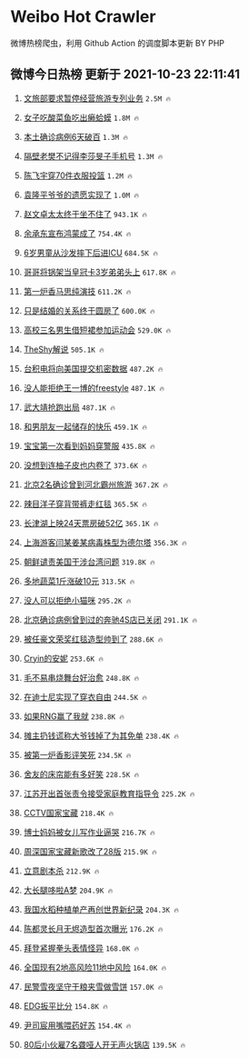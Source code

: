 # Weibo Hot Crawler 



微博热榜爬虫，利用 Github Action 的调度脚本更新 BY PHP 


## 微博今日热榜 更新于 2021-10-23 22:11:41 
1. [文旅部要求暂停经营旅游专列业务](https://s.weibo.com/weibo?q=%23%E6%96%87%E6%97%85%E9%83%A8%E8%A6%81%E6%B1%82%E6%9A%82%E5%81%9C%E7%BB%8F%E8%90%A5%E6%97%85%E6%B8%B8%E4%B8%93%E5%88%97%E4%B8%9A%E5%8A%A1%23&Refer=top) `2.5M 🔥` 

1. [女子吃酸菜鱼吃出癞蛤蟆](https://s.weibo.com/weibo?q=%23%E5%A5%B3%E5%AD%90%E5%90%83%E9%85%B8%E8%8F%9C%E9%B1%BC%E5%90%83%E5%87%BA%E7%99%9E%E8%9B%A4%E8%9F%86%23&Refer=top) `1.8M 🔥` 

1. [本土确诊病例6天破百](https://s.weibo.com/weibo?q=%23%E6%9C%AC%E5%9C%9F%E7%A1%AE%E8%AF%8A%E7%97%85%E4%BE%8B6%E5%A4%A9%E7%A0%B4%E7%99%BE%23&Refer=top) `1.3M 🔥` 

1. [隔壁老樊不记得李莎旻子手机号](https://s.weibo.com/weibo?q=%23%E9%9A%94%E5%A3%81%E8%80%81%E6%A8%8A%E4%B8%8D%E8%AE%B0%E5%BE%97%E6%9D%8E%E8%8E%8E%E6%97%BB%E5%AD%90%E6%89%8B%E6%9C%BA%E5%8F%B7%23&Refer=top) `1.3M 🔥` 

1. [陈飞宇穿70件衣服投篮](https://s.weibo.com/weibo?q=%23%E9%99%88%E9%A3%9E%E5%AE%87%E7%A9%BF70%E4%BB%B6%E8%A1%A3%E6%9C%8D%E6%8A%95%E7%AF%AE%23&Refer=top) `1.2M 🔥` 

1. [袁隆平爷爷的遗愿实现了](https://s.weibo.com/weibo?q=%23%E8%A2%81%E9%9A%86%E5%B9%B3%E7%88%B7%E7%88%B7%E7%9A%84%E9%81%97%E6%84%BF%E5%AE%9E%E7%8E%B0%E4%BA%86%23&Refer=top) `1.0M 🔥` 

1. [赵文卓太太终于坐不住了](https://s.weibo.com/weibo?q=%23%E8%B5%B5%E6%96%87%E5%8D%93%E5%A4%AA%E5%A4%AA%E7%BB%88%E4%BA%8E%E5%9D%90%E4%B8%8D%E4%BD%8F%E4%BA%86%23&Refer=top) `943.1K 🔥` 

1. [余承东宣布鸿蒙成了](https://s.weibo.com/weibo?q=%23%E4%BD%99%E6%89%BF%E4%B8%9C%E5%AE%A3%E5%B8%83%E9%B8%BF%E8%92%99%E6%88%90%E4%BA%86%23&Refer=top) `754.4K 🔥` 

1. [6岁男童从沙发摔下后进ICU](https://s.weibo.com/weibo?q=%236%E5%B2%81%E7%94%B7%E7%AB%A5%E4%BB%8E%E6%B2%99%E5%8F%91%E6%91%94%E4%B8%8B%E5%90%8E%E8%BF%9BICU%23&Refer=top) `684.5K 🔥` 

1. [哥哥将锅架当皇冠卡3岁弟弟头上](https://s.weibo.com/weibo?q=%23%E5%93%A5%E5%93%A5%E5%B0%86%E9%94%85%E6%9E%B6%E5%BD%93%E7%9A%87%E5%86%A0%E5%8D%A13%E5%B2%81%E5%BC%9F%E5%BC%9F%E5%A4%B4%E4%B8%8A%23&Refer=top) `617.8K 🔥` 

1. [第一炉香马思纯演技](https://s.weibo.com/weibo?q=%23%E7%AC%AC%E4%B8%80%E7%82%89%E9%A6%99%E9%A9%AC%E6%80%9D%E7%BA%AF%E6%BC%94%E6%8A%80%23&Refer=top) `611.2K 🔥` 

1. [只是结婚的关系终于圆房了](https://s.weibo.com/weibo?q=%23%E5%8F%AA%E6%98%AF%E7%BB%93%E5%A9%9A%E7%9A%84%E5%85%B3%E7%B3%BB%E7%BB%88%E4%BA%8E%E5%9C%86%E6%88%BF%E4%BA%86%23&Refer=top) `600.0K 🔥` 

1. [高校三名男生借短裙参加运动会](https://s.weibo.com/weibo?q=%23%E9%AB%98%E6%A0%A1%E4%B8%89%E5%90%8D%E7%94%B7%E7%94%9F%E5%80%9F%E7%9F%AD%E8%A3%99%E5%8F%82%E5%8A%A0%E8%BF%90%E5%8A%A8%E4%BC%9A%23&Refer=top) `529.0K 🔥` 

1. [TheShy解说](https://s.weibo.com/weibo?q=%23TheShy%E8%A7%A3%E8%AF%B4%23&Refer=top) `505.1K 🔥` 

1. [台积电将向美国提交机密数据](https://s.weibo.com/weibo?q=%23%E5%8F%B0%E7%A7%AF%E7%94%B5%E5%B0%86%E5%90%91%E7%BE%8E%E5%9B%BD%E6%8F%90%E4%BA%A4%E6%9C%BA%E5%AF%86%E6%95%B0%E6%8D%AE%23&Refer=top) `487.2K 🔥` 

1. [没人能拒绝王一博的freestyle](https://s.weibo.com/weibo?q=%23%E6%B2%A1%E4%BA%BA%E8%83%BD%E6%8B%92%E7%BB%9D%E7%8E%8B%E4%B8%80%E5%8D%9A%E7%9A%84freestyle%23&Refer=top) `487.1K 🔥` 

1. [武大靖抢跑出局](https://s.weibo.com/weibo?q=%23%E6%AD%A6%E5%A4%A7%E9%9D%96%E6%8A%A2%E8%B7%91%E5%87%BA%E5%B1%80%23&Refer=top) `487.1K 🔥` 

1. [和男朋友一起储存的快乐](https://s.weibo.com/weibo?q=%23%E5%92%8C%E7%94%B7%E6%9C%8B%E5%8F%8B%E4%B8%80%E8%B5%B7%E5%82%A8%E5%AD%98%E7%9A%84%E5%BF%AB%E4%B9%90%23&Refer=top) `459.1K 🔥` 

1. [宝宝第一次看到妈妈穿警服](https://s.weibo.com/weibo?q=%23%E5%AE%9D%E5%AE%9D%E7%AC%AC%E4%B8%80%E6%AC%A1%E7%9C%8B%E5%88%B0%E5%A6%88%E5%A6%88%E7%A9%BF%E8%AD%A6%E6%9C%8D%23&Refer=top) `435.8K 🔥` 

1. [没想到连柚子皮也内卷了](https://s.weibo.com/weibo?q=%23%E6%B2%A1%E6%83%B3%E5%88%B0%E8%BF%9E%E6%9F%9A%E5%AD%90%E7%9A%AE%E4%B9%9F%E5%86%85%E5%8D%B7%E4%BA%86%23&Refer=top) `373.6K 🔥` 

1. [北京2名确诊曾到河北霸州旅游](https://s.weibo.com/weibo?q=%23%E5%8C%97%E4%BA%AC2%E5%90%8D%E7%A1%AE%E8%AF%8A%E6%9B%BE%E5%88%B0%E6%B2%B3%E5%8C%97%E9%9C%B8%E5%B7%9E%E6%97%85%E6%B8%B8%23&Refer=top) `367.2K 🔥` 

1. [辣目洋子穿背带裤走红毯](https://s.weibo.com/weibo?q=%23%E8%BE%A3%E7%9B%AE%E6%B4%8B%E5%AD%90%E7%A9%BF%E8%83%8C%E5%B8%A6%E8%A3%A4%E8%B5%B0%E7%BA%A2%E6%AF%AF%23&Refer=top) `365.5K 🔥` 

1. [长津湖上映24天票房破52亿](https://s.weibo.com/weibo?q=%23%E9%95%BF%E6%B4%A5%E6%B9%96%E4%B8%8A%E6%98%A024%E5%A4%A9%E7%A5%A8%E6%88%BF%E7%A0%B452%E4%BA%BF%23&Refer=top) `365.1K 🔥` 

1. [上海游客闫某姜某病毒株型为德尔塔](https://s.weibo.com/weibo?q=%23%E4%B8%8A%E6%B5%B7%E6%B8%B8%E5%AE%A2%E9%97%AB%E6%9F%90%E5%A7%9C%E6%9F%90%E7%97%85%E6%AF%92%E6%A0%AA%E5%9E%8B%E4%B8%BA%E5%BE%B7%E5%B0%94%E5%A1%94%23&Refer=top) `356.3K 🔥` 

1. [朝鲜谴责美国干涉台湾问题](https://s.weibo.com/weibo?q=%23%E6%9C%9D%E9%B2%9C%E8%B0%B4%E8%B4%A3%E7%BE%8E%E5%9B%BD%E5%B9%B2%E6%B6%89%E5%8F%B0%E6%B9%BE%E9%97%AE%E9%A2%98%23&Refer=top) `319.8K 🔥` 

1. [多地蔬菜1斤涨破10元](https://s.weibo.com/weibo?q=%23%E5%A4%9A%E5%9C%B0%E8%94%AC%E8%8F%9C1%E6%96%A4%E6%B6%A8%E7%A0%B410%E5%85%83%23&Refer=top) `313.5K 🔥` 

1. [没人可以拒绝小猫咪](https://s.weibo.com/weibo?q=%23%E6%B2%A1%E4%BA%BA%E5%8F%AF%E4%BB%A5%E6%8B%92%E7%BB%9D%E5%B0%8F%E7%8C%AB%E5%92%AA%23&Refer=top) `295.2K 🔥` 

1. [北京确诊病例曾到过的奔驰4S店已关闭](https://s.weibo.com/weibo?q=%23%E5%8C%97%E4%BA%AC%E7%A1%AE%E8%AF%8A%E7%97%85%E4%BE%8B%E6%9B%BE%E5%88%B0%E8%BF%87%E7%9A%84%E5%A5%94%E9%A9%B04S%E5%BA%97%E5%B7%B2%E5%85%B3%E9%97%AD%23&Refer=top) `291.1K 🔥` 

1. [被任豪文荣奖红毯造型帅到了](https://s.weibo.com/weibo?q=%23%E8%A2%AB%E4%BB%BB%E8%B1%AA%E6%96%87%E8%8D%A3%E5%A5%96%E7%BA%A2%E6%AF%AF%E9%80%A0%E5%9E%8B%E5%B8%85%E5%88%B0%E4%BA%86%23&Refer=top) `288.6K 🔥` 

1. [Cryin的安妮](https://s.weibo.com/weibo?q=%23Cryin%E7%9A%84%E5%AE%89%E5%A6%AE%23&Refer=top) `253.6K 🔥` 

1. [毛不易串烧舞台好治愈](https://s.weibo.com/weibo?q=%23%E6%AF%9B%E4%B8%8D%E6%98%93%E4%B8%B2%E7%83%A7%E8%88%9E%E5%8F%B0%E5%A5%BD%E6%B2%BB%E6%84%88%23&Refer=top) `248.8K 🔥` 

1. [在迪士尼实现了穿衣自由](https://s.weibo.com/weibo?q=%23%E5%9C%A8%E8%BF%AA%E5%A3%AB%E5%B0%BC%E5%AE%9E%E7%8E%B0%E4%BA%86%E7%A9%BF%E8%A1%A3%E8%87%AA%E7%94%B1%23&Refer=top) `244.5K 🔥` 

1. [如果RNG赢了我就](https://s.weibo.com/weibo?q=%23%E5%A6%82%E6%9E%9CRNG%E8%B5%A2%E4%BA%86%E6%88%91%E5%B0%B1%23&Refer=top) `238.8K 🔥` 

1. [摊主扔钱谎称大爷钱掉了为其免单](https://s.weibo.com/weibo?q=%23%E6%91%8A%E4%B8%BB%E6%89%94%E9%92%B1%E8%B0%8E%E7%A7%B0%E5%A4%A7%E7%88%B7%E9%92%B1%E6%8E%89%E4%BA%86%E4%B8%BA%E5%85%B6%E5%85%8D%E5%8D%95%23&Refer=top) `238.4K 🔥` 

1. [被第一炉香影评笑死](https://s.weibo.com/weibo?q=%23%E8%A2%AB%E7%AC%AC%E4%B8%80%E7%82%89%E9%A6%99%E5%BD%B1%E8%AF%84%E7%AC%91%E6%AD%BB%23&Refer=top) `234.5K 🔥` 

1. [舍友的床帘能有多好笑](https://s.weibo.com/weibo?q=%23%E8%88%8D%E5%8F%8B%E7%9A%84%E5%BA%8A%E5%B8%98%E8%83%BD%E6%9C%89%E5%A4%9A%E5%A5%BD%E7%AC%91%23&Refer=top) `228.5K 🔥` 

1. [江苏开出首张责令接受家庭教育指导令](https://s.weibo.com/weibo?q=%23%E6%B1%9F%E8%8B%8F%E5%BC%80%E5%87%BA%E9%A6%96%E5%BC%A0%E8%B4%A3%E4%BB%A4%E6%8E%A5%E5%8F%97%E5%AE%B6%E5%BA%AD%E6%95%99%E8%82%B2%E6%8C%87%E5%AF%BC%E4%BB%A4%23&Refer=top) `225.2K 🔥` 

1. [CCTV国家宝藏](https://s.weibo.com/weibo?q=%23CCTV%E5%9B%BD%E5%AE%B6%E5%AE%9D%E8%97%8F%23&Refer=top) `218.4K 🔥` 

1. [博士妈妈被女儿写作业逼哭](https://s.weibo.com/weibo?q=%23%E5%8D%9A%E5%A3%AB%E5%A6%88%E5%A6%88%E8%A2%AB%E5%A5%B3%E5%84%BF%E5%86%99%E4%BD%9C%E4%B8%9A%E9%80%BC%E5%93%AD%23&Refer=top) `216.7K 🔥` 

1. [周深国家宝藏新歌改了28版](https://s.weibo.com/weibo?q=%23%E5%91%A8%E6%B7%B1%E5%9B%BD%E5%AE%B6%E5%AE%9D%E8%97%8F%E6%96%B0%E6%AD%8C%E6%94%B9%E4%BA%8628%E7%89%88%23&Refer=top) `215.9K 🔥` 

1. [立意剧本杀](https://s.weibo.com/weibo?q=%23%E7%AB%8B%E6%84%8F%E5%89%A7%E6%9C%AC%E6%9D%80%23&Refer=top) `212.9K 🔥` 

1. [大长腿哆啦A梦](https://s.weibo.com/weibo?q=%23%E5%A4%A7%E9%95%BF%E8%85%BF%E5%93%86%E5%95%A6A%E6%A2%A6%23&Refer=top) `204.9K 🔥` 

1. [我国水稻种植单产再创世界新纪录](https://s.weibo.com/weibo?q=%23%E6%88%91%E5%9B%BD%E6%B0%B4%E7%A8%BB%E7%A7%8D%E6%A4%8D%E5%8D%95%E4%BA%A7%E5%86%8D%E5%88%9B%E4%B8%96%E7%95%8C%E6%96%B0%E7%BA%AA%E5%BD%95%23&Refer=top) `204.3K 🔥` 

1. [陈都灵长月无烬造型首次曝光](https://s.weibo.com/weibo?q=%23%E9%99%88%E9%83%BD%E7%81%B5%E9%95%BF%E6%9C%88%E6%97%A0%E7%83%AC%E9%80%A0%E5%9E%8B%E9%A6%96%E6%AC%A1%E6%9B%9D%E5%85%89%23&Refer=top) `176.2K 🔥` 

1. [拜登紧握拳头表情怪异](https://s.weibo.com/weibo?q=%23%E6%8B%9C%E7%99%BB%E7%B4%A7%E6%8F%A1%E6%8B%B3%E5%A4%B4%E8%A1%A8%E6%83%85%E6%80%AA%E5%BC%82%23&Refer=top) `168.0K 🔥` 

1. [全国现有2地高风险11地中风险](https://s.weibo.com/weibo?q=%23%E5%85%A8%E5%9B%BD%E7%8E%B0%E6%9C%892%E5%9C%B0%E9%AB%98%E9%A3%8E%E9%99%A911%E5%9C%B0%E4%B8%AD%E9%A3%8E%E9%99%A9%23&Refer=top) `164.0K 🔥` 

1. [民警雪夜坚守干粮夹雪做雪饼](https://s.weibo.com/weibo?q=%23%E6%B0%91%E8%AD%A6%E9%9B%AA%E5%A4%9C%E5%9D%9A%E5%AE%88%E5%B9%B2%E7%B2%AE%E5%A4%B9%E9%9B%AA%E5%81%9A%E9%9B%AA%E9%A5%BC%23&Refer=top) `157.0K 🔥` 

1. [EDG扳平比分](https://s.weibo.com/weibo?q=%23EDG%E6%89%B3%E5%B9%B3%E6%AF%94%E5%88%86%23&Refer=top) `154.8K 🔥` 

1. [尹司宸用嘴喂药好苏](https://s.weibo.com/weibo?q=%23%E5%B0%B9%E5%8F%B8%E5%AE%B8%E7%94%A8%E5%98%B4%E5%96%82%E8%8D%AF%E5%A5%BD%E8%8B%8F%23&Refer=top) `154.4K 🔥` 

1. [80后小伙雇7名聋哑人开无声火锅店](https://s.weibo.com/weibo?q=%2380%E5%90%8E%E5%B0%8F%E4%BC%99%E9%9B%877%E5%90%8D%E8%81%8B%E5%93%91%E4%BA%BA%E5%BC%80%E6%97%A0%E5%A3%B0%E7%81%AB%E9%94%85%E5%BA%97%23&Refer=top) `139.5K 🔥` 

